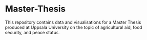 # Master-Thesis
This repository contains data and visualisations for a Master Thesis produced at Uppsala University on the topic of agricultural aid, food security, and peace status.
